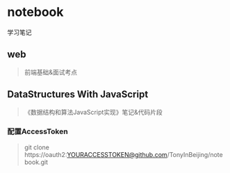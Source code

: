 # notebook
学习笔记
## web
> 前端基础&面试考点
## DataStructures With JavaScript
> 《数据结构和算法JavaScript实现》笔记&代码片段

### 配置AccessToken
> git clone https://oauth2:YOURACCESSTOKEN@github.com/TonyInBeijing/notebook.git

